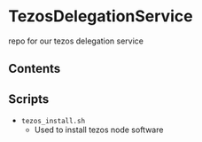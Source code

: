 # TezosDelegationService

repo for our tezos delegation service

## Contents

## Scripts

* `tezos_install.sh`
  * Used to install tezos node software